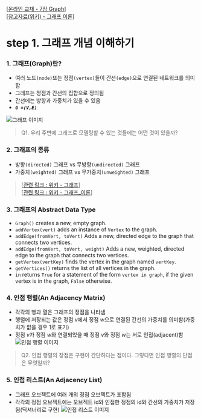 [[온라인 교재 - 7장 Graph](https://runestone.academy/runestone/books/published/pythonds/Graphs/Objectives.html)]  
[[참고자료(위키) - 그래프 이론](https://ko.wikipedia.org/wiki/그래프_이론)]  
# step 1. 그래프 개념 이해하기
### 1. 그래프(Graph)란?  
- 여러 노드`(node)`또는 정점`(vertex)`들이 간선`(edge)`으로 연결된 네트워크를 의미함  
- 그래프는 정점과 간선의 집합으로 정의됨  
- 간선에는 방향과 가중치가 있을 수 있음
- <b><i>``G =(V,E)``</i></b>

![그래프 이미지](https://runestone.academy/runestone/books/published/pythonds/_images/digraph.png)
> Q1. 우리 주변에 그래프로 모델링할 수 있는 것들에는 어떤 것이 있을까?

### 2. 그래프의 종류
- 방향``(directed)`` 그래프 vs 무방향``(undirected)`` 그래프
- 가중치``(weighted)`` 그래프 vs 무가중치``(unweighted)`` 그래프

> [[관련 링크 : 위키 - 그래프](https://ko.wikipedia.org/wiki/그래프)]  
> [[관련 링크 : 위키 - 그래프_이론](https://ko.wikipedia.org/wiki/그래프_이론)]

### 3. 그래프의 Abstract Data Type  
- `Graph()` creates a new, empty graph.
- `addVertex(vert)` adds an instance of `Vertex` to the graph.
- `addEdge(fromVert, toVert)` Adds a new, directed edge to the graph that connects two vertices.
- `addEdge(fromVert, toVert, weight)` Adds a new, weighted, directed edge to the graph that connects two vertices.
- `getVertex(vertKey)` finds the vertex in the graph named `vertKey`.
- `getVertices()` returns the list of all vertices in the graph.
- `in` returns `True` for a statement of the form `vertex in graph`, if the given vertex is in the graph, `False` otherwise.

### 4. 인접 행렬(An Adjacency Matrix)
- 각각의 행과 열은 그래프의 정점을 나타냄
- 행렬에 저장되는 값은 정점 <i>v</i>에서 정점 <i>w</i>으로 연결된 간선의 가중치를 의미함(가중치가 없을 경우 1로 표기)
- 정점 <i>v</i>가 정점 <i>w</i>와 연결되었을 때 정점 <i>v</i>와 정점 <i>w</i>는 서로 인접(adjacent)함
![인접 행렬 이미지](https://runestone.academy/runestone/books/published/pythonds/_images/adjMat.png)

> Q2. 인접 행렬의 장점은 구현이 간단하다는 점이다. 그렇다면 인접 행렬의 단점은 무엇일까?

### 5. 인접 리스트(An Adjacency List)
- 그래프 오브젝트에 여러 개의 정점 오브젝트가 포함됨
- 각각의 정점 오브젝트에는 오브젝트 id와 인접한 정점의 id와 간선의 가중치가 저장됨(딕셔너리로 구현)
![인접 리스트 이미지](https://runestone.academy/runestone/books/published/pythonds/_images/adjlist.png)
